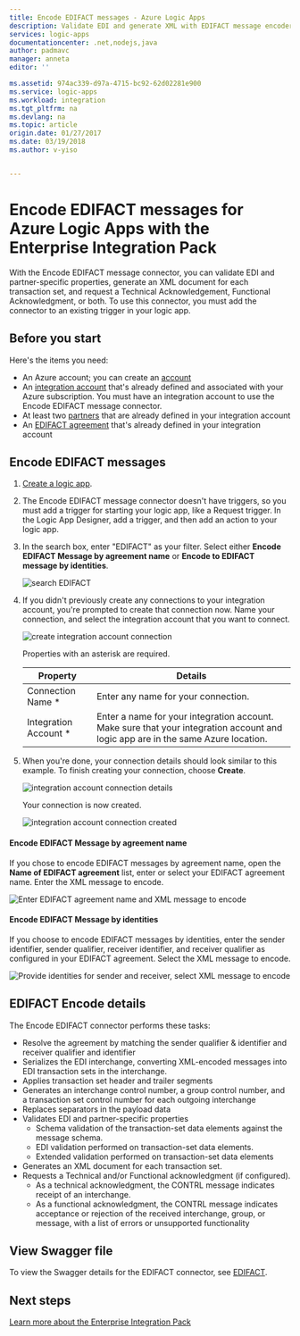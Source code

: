 ```yaml
---
title: Encode EDIFACT messages - Azure Logic Apps
description: Validate EDI and generate XML with EDIFACT message encoder in the Enterprise Integration Pack for Azure Logic Apps
services: logic-apps
documentationcenter: .net,nodejs,java
author: padmavc
manager: anneta
editor: ''

ms.assetid: 974ac339-d97a-4715-bc92-62d02281e900
ms.service: logic-apps
ms.workload: integration
ms.tgt_pltfrm: na
ms.devlang: na
ms.topic: article
origin.date: 01/27/2017
ms.date: 03/19/2018
ms.author: v-yiso


---
```

# Encode EDIFACT messages for Azure Logic Apps with the Enterprise Integration Pack

With the Encode EDIFACT message connector, you can validate EDI and partner-specific properties, 
generate an XML document for each transaction set, 
and request a Technical Acknowledgement, Functional Acknowledgment, or both.
To use this connector, you must add the connector to an existing trigger in your logic app.

## Before you start

Here's the items you need:

* An Azure account; you can create an [account](https://www.azure.cn/pricing/1rmb-trial)
* An [integration account](logic-apps-enterprise-integration-create-integration-account.md) 
that's already defined and associated with your Azure subscription. 
You must have an integration account to use the Encode EDIFACT message connector. 
* At least two [partners](logic-apps-enterprise-integration-partners.md) 
that are already defined in your integration account
* An [EDIFACT agreement](logic-apps-enterprise-integration-edifact.md) 
that's already defined in your integration account

## Encode EDIFACT messages

1. [Create a logic app](quickstart-create-first-logic-app-workflow.md).

2. The Encode EDIFACT message connector doesn't have triggers, 
so you must add a trigger for starting your logic app, like a Request trigger. 
In the Logic App Designer, add a trigger, and then add an action to your logic app.

3. In the search box, enter "EDIFACT" as your filter. 
Select either **Encode EDIFACT Message by agreement name** or 
**Encode to EDIFACT message by identities**.
   
    ![search EDIFACT](media/logic-apps-enterprise-integration-edifact-encode/edifactdecodeimage1.png)  

3. If you didn't previously create any connections to your integration account, 
you're prompted to create that connection now. Name your connection, 
and select the integration account that you want to connect.

    ![create integration account connection](media/logic-apps-enterprise-integration-edifact-encode/edifactencodeimage1.png)  

	Properties with an asterisk are required.

	| Property | Details |
	| --- | --- |
	| Connection Name * |Enter any name for your connection. |
	| Integration Account * |Enter a name for your integration account. Make sure that your integration account and logic app are in the same Azure location. |

5. When you're done, your connection details should look similar to this example. 
To finish creating your connection, choose **Create**.

	![integration account connection details](media/logic-apps-enterprise-integration-edifact-encode/edifactencodeimage2.png)

	Your connection is now created.

    ![integration account connection created](media/logic-apps-enterprise-integration-edifact-encode/edifactencodeimage4.png)

#### Encode EDIFACT Message by agreement name

If you chose to encode EDIFACT messages by agreement name, 
open the **Name of EDIFACT agreement** list, 
enter or select your EDIFACT agreement name. 
Enter the XML message to encode.

![Enter EDIFACT agreement name and XML message to encode](media/logic-apps-enterprise-integration-edifact-encode/edifactencodeimage6.png)

#### Encode EDIFACT Message by identities

If you choose to encode EDIFACT messages by identities, enter the sender identifier, 
sender qualifier, receiver identifier, and receiver qualifier as 
configured in your EDIFACT agreement. Select the XML message to encode.

![Provide identities for sender and receiver, select XML message to encode](media/logic-apps-enterprise-integration-edifact-encode/edifactencodeimage7.png)

## EDIFACT Encode details

The Encode EDIFACT connector performs these tasks: 

* Resolve the agreement by matching the sender qualifier & identifier and receiver qualifier and identifier
* Serializes the EDI interchange, converting XML-encoded messages into EDI transaction sets in the interchange.
* Applies transaction set header and trailer segments
* Generates an interchange control number, a group control number, and a transaction set control number for each outgoing interchange
* Replaces separators in the payload data
* Validates EDI and partner-specific properties
  * Schema validation of the transaction-set data elements against the message schema.
  * EDI validation performed on transaction-set data elements.
  * Extended validation performed on transaction-set data elements
* Generates an XML document for each transaction set.
* Requests a Technical and/or Functional acknowledgment (if configured).
  * As a technical acknowledgment, the CONTRL message indicates receipt of an interchange.
  * As a functional acknowledgment, the CONTRL message indicates acceptance or rejection of the received interchange, group, or message, with a list of errors or unsupported functionality

## View Swagger file
To view the Swagger details for the EDIFACT connector, see [EDIFACT](/connectors/edifact/).

## Next steps
[Learn more about the Enterprise Integration Pack](logic-apps-enterprise-integration-overview.md "Learn about Enterprise Integration Pack") 

